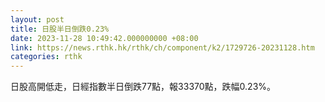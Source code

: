 ```yaml
---
layout: post
title: 日股半日倒跌0.23%
date: 2023-11-28 10:49:42.000000000 +08:00
link: https://news.rthk.hk/rthk/ch/component/k2/1729726-20231128.htm
categories: rthk
---
```


日股高開低走，日經指數半日倒跌77點，報33370點，跌幅0.23%。

